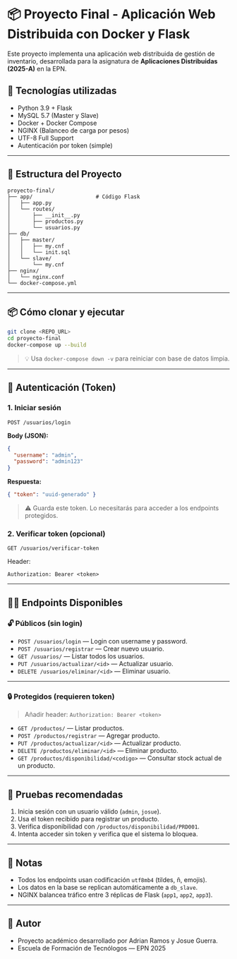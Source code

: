 # 📦 Proyecto Final - Aplicación Web Distribuida con Docker y Flask

Este proyecto implementa una aplicación web distribuida de gestión de inventario, desarrollada para la asignatura de **Aplicaciones Distribuidas (2025-A)** en la EPN.

## 🚀 Tecnologías utilizadas

- Python 3.9 + Flask
- MySQL 5.7 (Master y Slave)
- Docker + Docker Compose
- NGINX (Balanceo de carga por pesos)
- UTF-8 Full Support
- Autenticación por token (simple)

---

## 📁 Estructura del Proyecto

```
proyecto-final/
├── app/                    # Código Flask
│   ├── app.py
│   └── routes/
│       ├── __init__.py
│       ├── productos.py
│       └── usuarios.py
├── db/
│   ├── master/
│   │   ├── my.cnf
│   │   └── init.sql
│   └── slave/
│       └── my.cnf
├── nginx/
│   └── nginx.conf
└── docker-compose.yml
```

---

## 📦 Cómo clonar y ejecutar

```bash
git clone <REPO_URL>
cd proyecto-final
docker-compose up --build
```

> 💡 Usa `docker-compose down -v` para reiniciar con base de datos limpia.

---

## 🔐 Autenticación (Token)

### 1. Iniciar sesión

`POST /usuarios/login`

**Body (JSON):**

```json
{
  "username": "admin",
  "password": "admin123"
}
```

**Respuesta:**
```json
{ "token": "uuid-generado" }
```

> ⚠️ Guarda este token. Lo necesitarás para acceder a los endpoints protegidos.

### 2. Verificar token (opcional)

`GET /usuarios/verificar-token`

Header:
```
Authorization: Bearer <token>
```

---

## 🧑‍💻 Endpoints Disponibles

### 🔓 Públicos (sin login)

- `POST /usuarios/login` — Login con username y password.
- `POST /usuarios/registrar` — Crear nuevo usuario.
- `GET /usuarios/` — Listar todos los usuarios.
- `PUT /usuarios/actualizar/<id>` — Actualizar usuario.
- `DELETE /usuarios/eliminar/<id>` — Eliminar usuario.

---

### 🔒 Protegidos (requieren token)

> Añadir header: `Authorization: Bearer <token>`

- `GET /productos/` — Listar productos.
- `POST /productos/registrar` — Agregar producto.
- `PUT /productos/actualizar/<id>` — Actualizar producto.
- `DELETE /productos/eliminar/<id>` — Eliminar producto.
- `GET /productos/disponibilidad/<codigo>` — Consultar stock actual de un producto.

---

## 🧪 Pruebas recomendadas

1. Inicia sesión con un usuario válido (`admin`, `josue`).
2. Usa el token recibido para registrar un producto.
3. Verifica disponibilidad con `/productos/disponibilidad/PRD001`.
4. Intenta acceder sin token y verifica que el sistema lo bloquea.

---

## 🧠 Notas

- Todos los endpoints usan codificación `utf8mb4` (tildes, ñ, emojis).
- Los datos en la base se replican automáticamente a `db_slave`.
- NGINX balancea tráfico entre 3 réplicas de Flask (`app1`, `app2`, `app3`).

---

## 🏁 Autor

- Proyecto académico desarrollado por Adrian Ramos y Josue Guerra.
- Escuela de Formación de Tecnólogos — EPN 2025